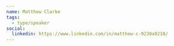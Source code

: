```yaml
---
name: Matthew Clarke
tags:
  - type/speaker
social:
  linkedin: https://www.linkedin.com/in/matthew-c-9230a9210/
---
```


